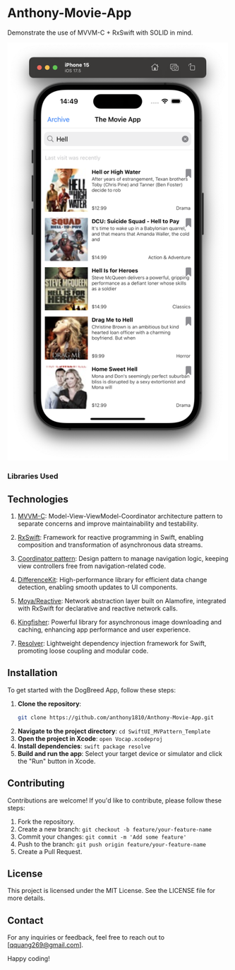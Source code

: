 # Anthony-Movie-App

Demonstrate the use of MVVM-C + RxSwift with SOLID in mind.

<img src="screenshots/home.png" alt="home view" width="500"/>

### Libraries Used

## Technologies

1. [MVVM-C](https://www.marcosantadev.com/mvvmc-with-swift/): 
   Model-View-ViewModel-Coordinator architecture pattern to separate concerns and improve maintainability and testability.

2. [RxSwift](https://github.com/ReactiveX/RxSwift): 
   Framework for reactive programming in Swift, enabling composition and transformation of asynchronous data streams.

3. [Coordinator pattern](https://github.com/quickbirdstudios/XCoordinator): 
   Design pattern to manage navigation logic, keeping view controllers free from navigation-related code.

4. [DifferenceKit](https://github.com/ra1028/DifferenceKit): 
   High-performance library for efficient data change detection, enabling smooth updates to UI components.

5. [Moya/Reactive](https://github.com/Moya/Moya): 
   Network abstraction layer built on Alamofire, integrated with RxSwift for declarative and reactive network calls.

6. [Kingfisher](https://github.com/onevcat/Kingfisher): 
   Powerful library for asynchronous image downloading and caching, enhancing app performance and user experience.

7. [Resolver](https://github.com/hmlongco/Resolver): 
   Lightweight dependency injection framework for Swift, promoting loose coupling and modular code.


## Installation

To get started with the DogBreed App, follow these steps:

1. **Clone the repository**:
   ```sh
   git clone https://github.com/anthony1810/Anthony-Movie-App.git
2. **Navigate to the project directory**:
   ```cd SwiftUI_MVPattern_Template```
3. **Open the project in Xcode**:
   ```open Vocap.xcodeproj```
4. **Install dependencies**:
   ```swift package resolve```
5. **Build and run the app**:
Select your target device or simulator and click the "Run" button in Xcode.

## Contributing

Contributions are welcome! If you'd like to contribute, please follow these steps:

1. Fork the repository.
2. Create a new branch:
```git checkout -b feature/your-feature-name```
3. Commit your changes:
```git commit -m 'Add some feature'```
4. Push to the branch:
```git push origin feature/your-feature-name```
5. Create a Pull Request.

## License
This project is licensed under the MIT License. See the LICENSE file for more details.

## Contact
For any inquiries or feedback, feel free to reach out to [qquang269@gmail.com].

Happy coding!
